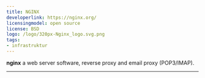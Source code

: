 ```yaml
---
title: NGINX
developerlink: https://nginx.org/
licensingmodel: open source
license: BSD
logo: /logo/320px-Nginx_logo.svg.png
tags:
- infrastruktur
---
```

__nginx__ a web server software, reverse proxy and email proxy (POP3/IMAP).


---
